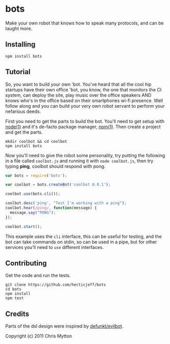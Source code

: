 bots
====

Make your own robot that knows how to speak many protocols, and can be
taught more.

## Installing

    npm install bots

## Tutorial

So, you want to build your own 'bot. You've heard that all the cool hip
startups have their own office 'bot, you know, the one that monitors the
CI system, can deploy the site, play music over the office speakers AND
knows who's in the office based on their smartphones wi-fi presence. Well
follow along and you can build your very own robot servant to perform your
nefarious deeds.

First you need to get the parts to build the bot. You'll need to get setup
with [node(1)](http://nodejs.org/) and it's de-facto package manager,
[npm(1)](http://npmjs.org/). Then create a project and get the parts.

    mkdir coolbot && cd coolbot
    npm install bots

Now you'll need to give the robot some personality, try putting the following
in a file called `coolbot.js` and running it with `node coolbot.js`, then try
typing **ping**, coolbot should respond with pong.

``` javascript
var bots = require('bots');

var coolbot = bots.createBot('coolbot 0.0.1');

coolbot.use(bots.cli());

coolbot.desc('ping', "Test I'm working with a ping");
coolbot.hear(/ping/, function(message) {
  message.say("PONG");
});

coolbot.start();
```

This example uses the `cli` interface, this can be useful for testing, and
the bot can take commands on stdin, so can be used in a pipe, but for other
services you'll need to `use` different interfaces.

## Contributing

Get the code and run the tests.

    git clone https://github.com/hecticjeff/bots
    cd bots
    npm install
    npm test

## Credits

Parts of the dsl design were inspired by
[defunkt/evilbot](https://github.com/defunkt/evilbot).

Copyright (c) 2011 Chris Mytton
